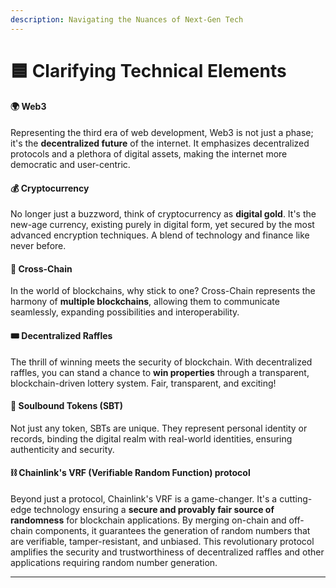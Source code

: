 ```yaml
---
description: Navigating the Nuances of Next-Gen Tech
---
```


# 🟦 Clarifying Technical Elements

#### **🌍 Web3**

Representing the third era of web development, Web3 is not just a phase; it's the **decentralized future** of the internet. It emphasizes decentralized protocols and a plethora of digital assets, making the internet more democratic and user-centric.

#### **💰 Cryptocurrency**

No longer just a buzzword, think of cryptocurrency as **digital gold**. It's the new-age currency, existing purely in digital form, yet secured by the most advanced encryption techniques. A blend of technology and finance like never before.

#### **🔗 Cross-Chain**

In the world of blockchains, why stick to one? Cross-Chain represents the harmony of **multiple blockchains**, allowing them to communicate seamlessly, expanding possibilities and interoperability.

#### **🎟 Decentralized Raffles**

The thrill of winning meets the security of blockchain. With decentralized raffles, you can stand a chance to **win properties** through a transparent, blockchain-driven lottery system. Fair, transparent, and exciting!

#### **🔐 Soulbound Tokens (SBT)**

Not just any token, SBTs are unique. They represent personal identity or records, binding the digital realm with real-world identities, ensuring authenticity and security.

#### **⛓ Chainlink's VRF (Verifiable Random Function) protocol**

Beyond just a protocol, Chainlink's VRF is a game-changer. It's a cutting-edge technology ensuring a **secure and provably fair source of randomness** for blockchain applications. By merging on-chain and off-chain components, it guarantees the generation of random numbers that are verifiable, tamper-resistant, and unbiased. This revolutionary protocol amplifies the security and trustworthiness of decentralized raffles and other applications requiring random number generation.



***
